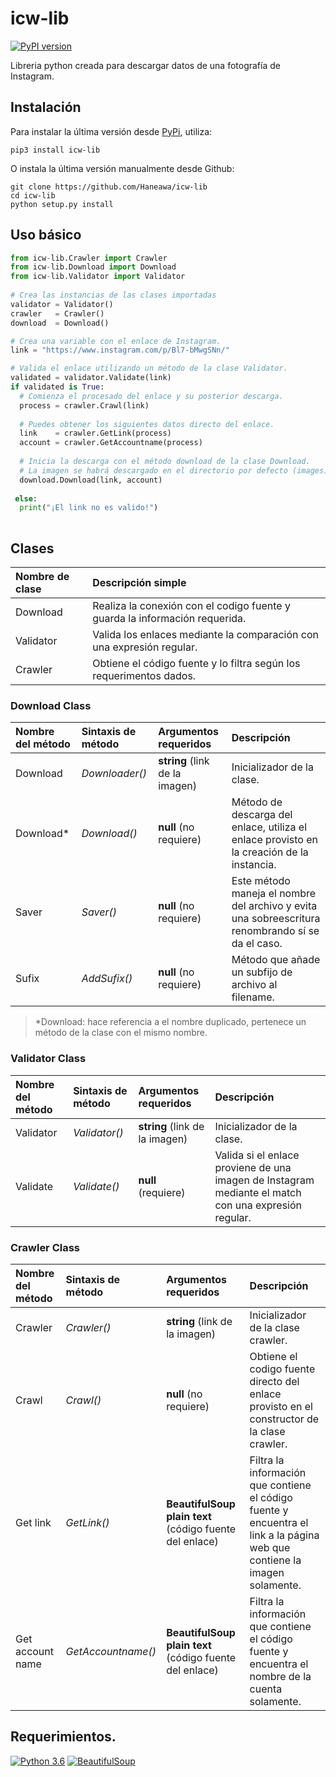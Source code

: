 # icw-lib
[![PyPI version](https://badge.fury.io/py/icw-lib.svg)](https://badge.fury.io/py/icw-lib)

Libreria python creada para descargar datos de una fotografía de Instagram.


## Instalación 
Para instalar la última versión desde [PyPi](https://pypi.org/manage/project/icw-lib/), utiliza:
```
pip3 install icw-lib
```

O instala la última versión manualmente desde Github:
```
git clone https://github.com/Haneawa/icw-lib
cd icw-lib
python setup.py install
```

## Uso básico
```python
from icw-lib.Crawler import Crawler
from icw-lib.Download import Download
from icw-lib.Validator import Validator
 
# Crea las instancias de las clases importadas
validator = Validator()
crawler   = Crawler()
download  = Download()

# Crea una variable con el enlace de Instagram.
link = "https://www.instagram.com/p/Bl7-bMwgSNn/"

# Valida el enlace utilizando un método de la clase Validator.
validated = validator.Validate(link)
if validated is True:
  # Comienza el procesado del enlace y su posterior descarga.
  process = crawler.Crawl(link)
  
  # Puedes obtener los siguientes datos directo del enlace.
  link    = crawler.GetLink(process)
  account = crawler.GetAccountname(process)
  
  # Inicia la descarga con el método download de la clase Download.
  # La imagen se habrá descargado en el directorio por defecto (images).
  download.Download(link, account)
  
 else:
  print("¡El link no es valido!")
  
```

## Clases
| Nombre de clase | Descripción simple | 
| :---            | :---               |
| Download        | Realiza la conexión con el codigo fuente y guarda la información requerida. |
| Validator       | Valida los enlaces mediante la comparación con una expresión regular. |
| Crawler | Obtiene el código fuente y lo filtra según los requerimentos dados. |

### Download Class
| Nombre del método | Sintaxis de método | Argumentos requeridos | Descripción |
| :--- | :--- | :--- | :--- |
| Download | *Downloader()* | **string** (link de la imagen) | Inicializador de la clase. |
| Download* | *Download()* | **null** (no requiere) | Método de descarga del enlace, utiliza el enlace provisto en la creación de la instancia. |
| Saver | *Saver()* | **null** (no requiere) | Este método maneja el nombre del archivo y evita una sobreescritura renombrando sí se da el caso. |
| Sufix | *AddSufix()* | **null** (no requiere) | Método que añade un subfijo de archivo al filename. |

> *Download: hace referencia a el nombre duplicado, pertenece un método de la clase con el mismo nombre.


### Validator Class
| Nombre del método | Sintaxis de método | Argumentos requeridos | Descripción |
| :--- | :--- | :--- | :--- |
| Validator | *Validator()* | **string** (link de la imagen) | Inicializador de la clase. |
| Validate | *Validate()* | **null** (requiere) | Valida si el enlace proviene de una imagen de Instagram mediante el match con una expresión regular. |


### Crawler Class
| Nombre del método | Sintaxis de método | Argumentos requeridos | Descripción |
| :--- | :--- | :--- | :--- |
| Crawler | *Crawler()* | **string** (link de la imagen) | Inicializador de la clase crawler. |
| Crawl | *Crawl()* | **null** (no requiere) | Obtiene el codigo fuente directo del enlace provisto en el constructor de la clase crawler. |
| Get link | *GetLink()* | **BeautifulSoup plain text** (código fuente del enlace) | Filtra la información que contiene el código fuente y encuentra el link a la página web que contiene la imagen solamente. |
| Get account name | *GetAccountname()* | **BeautifulSoup plain text** (código fuente del enlace) | Filtra la información que contiene el código fuente y encuentra el nombre de la cuenta solamente. |



## Requerimientos.
[![Python 3.6](https://img.shields.io/badge/python-3.6-blue.svg)](https://www.python.org/downloads/release/python-360/)
[![BeautifulSoup](https://badge.fury.io/py/BeautifulSoup.svg)](https://badge.fury.io/py/BeautifulSoup)
